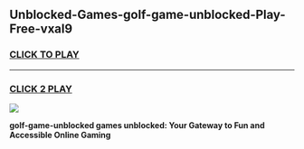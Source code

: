 
## Unblocked-Games-golf-game-unblocked-Play-Free-vxal9
<h3>
<a href="https://premium76.site?title=golf-game-unblocked&ref=10A">CLICK TO PLAY</a></h3>
<hr>

<h3>
<a href="https://premium76.site?title=golf-game-unblocked&ref=10A">CLICK 2 PLAY</a>
  
</h3>

<a href="https://premium76.site?title=golf-game-unblocked&ref=10A"><img src="https://clearcache.store/games.png"></a>


**golf-game-unblocked games unblocked: Your Gateway to Fun and Accessible Online Gaming**
